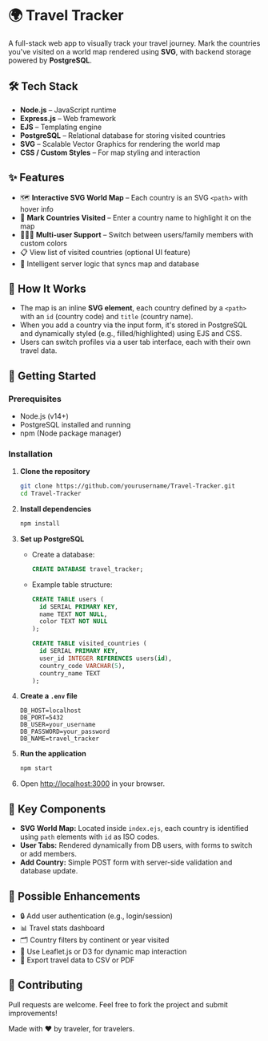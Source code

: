 
# 🌍 Travel Tracker

A full-stack web app to visually track your travel journey. Mark the countries you've visited on a world map rendered using **SVG**, with backend storage powered by **PostgreSQL**.

## 🛠 Tech Stack

- **Node.js** – JavaScript runtime
- **Express.js** – Web framework
- **EJS** – Templating engine
- **PostgreSQL** – Relational database for storing visited countries
- **SVG** – Scalable Vector Graphics for rendering the world map
- **CSS / Custom Styles** – For map styling and interaction

## ✨ Features

- 🗺️ **Interactive SVG World Map** – Each country is an SVG `<path>` with hover info
- 📍 **Mark Countries Visited** – Enter a country name to highlight it on the map
- 🧑‍🤝‍🧑 **Multi-user Support** – Switch between users/family members with custom colors
- 📋 View list of visited countries (optional UI feature)
- 🧠 Intelligent server logic that syncs map and database

## 📸 How It Works

- The map is an inline **SVG element**, each country defined by a `<path>` with an `id` (country code) and `title` (country name).
- When you add a country via the input form, it's stored in PostgreSQL and dynamically styled (e.g., filled/highlighted) using EJS and CSS.
- Users can switch profiles via a user tab interface, each with their own travel data.

## 🚀 Getting Started

### Prerequisites

- Node.js (v14+)
- PostgreSQL installed and running
- npm (Node package manager)

### Installation

1. **Clone the repository**
   ```bash
   git clone https://github.com/yourusername/Travel-Tracker.git
   cd Travel-Tracker
   ```

2. **Install dependencies**
   ```bash
   npm install
   ```

3. **Set up PostgreSQL**

   - Create a database:
     ```sql
     CREATE DATABASE travel_tracker;
     ```

   - Example table structure:
     ```sql
     CREATE TABLE users (
       id SERIAL PRIMARY KEY,
       name TEXT NOT NULL,
       color TEXT NOT NULL
     );

     CREATE TABLE visited_countries (
       id SERIAL PRIMARY KEY,
       user_id INTEGER REFERENCES users(id),
       country_code VARCHAR(5),
       country_name TEXT
     );
     ```

4. **Create a `.env` file**
   ```
   DB_HOST=localhost
   DB_PORT=5432
   DB_USER=your_username
   DB_PASSWORD=your_password
   DB_NAME=travel_tracker
   ```

5. **Run the application**
   ```bash
   npm start
   ```

6. Open [http://localhost:3000](http://localhost:3000) in your browser.


## 🧩 Key Components

- **SVG World Map:** Located inside `index.ejs`, each country is identified using `path` elements with `id` as ISO codes.
- **User Tabs:** Rendered dynamically from DB users, with forms to switch or add members.
- **Add Country:** Simple POST form with server-side validation and database update.

## 🧱 Possible Enhancements

- 🔒 Add user authentication (e.g., login/session)
- 📊 Travel stats dashboard
- 🗂️ Country filters by continent or year visited
- 📍 Use Leaflet.js or D3 for dynamic map interaction
- 💾 Export travel data to CSV or PDF

## 🤝 Contributing

Pull requests are welcome. Feel free to fork the project and submit improvements!


Made with ❤️ by traveler, for travelers.
